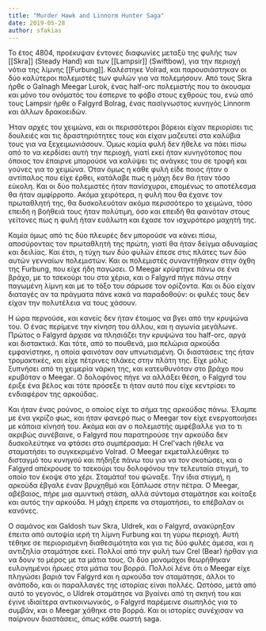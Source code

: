 ```yaml
---
title: "Murder Hawk and Linnorm Hunter Saga"
date: 2019-05-28
author: sfakias
---
```


Το έτος 4804, προέκυψαν έντονες διαφωνίες μεταξύ της φυλής των [[Skra]] (Steady Hand) και των [[Lampsir]] (Swiftbow), για την περιοχή νότια της λίμνης [[Furbung]]. Καλέστηκε Volrad, και παρουσιάστηκαν οι δύο καλύτεροι πολεμιστές των φυλών για να πολεμήσουν. Από τους Skra ήρθε ο Galnagh Meegar Lurok, ένας half-orc πολεμιστής που το άκουσμα και μόνο του ονόματός του έσπερνε το φόβο στους εχθρούς του, ενώ από τους Lampsir ήρθε ο Falgyrd Bolrag, ένας πασίγνωστος κυνηγός Linnorm και άλλων δρακοειδών.

Ήταν αρχές του χειμώνα, και οι περισσότεροι βόρειοι είχαν περιορίσει τις δουλειές και τις δραστηριότητες τους και είχαν μαζευτεί στα καλύβια τους για να ξεχειμωνιάσουν. Όμως καμία φυλή δεν ήθελε να πάει πίσω από το να κερδίσει αυτή την περιοχή, γιατί εκεί ήταν κυνηγότοπος που όποιος τον έπαιρνε μπορούσε να καλύψει τις ανάγκες του σε τροφή και γούνες για το χειμώνα. Όταν όμως η κάθε φυλή είδε ποιος ήταν ο αντίπαλος που είχε έρθει, κατάλαβε πως η μάχη δεν θα ήταν τόσο εύκολη. Και οι δύο πολεμιστές ήταν πανίσχυροι, επομένως το αποτέλεσμα θα ήταν αμφίρροπο. Ακόμα χειρότερα, η φυλή που θα έχανε τον πρωταθλητή της, θα δυσκολευόταν ακόμα περισσότερο το χειμώνα, τόσο επειδή η βοήθειά τους ήταν πολύτιμη, όσο και επειδή θα φαινόταν στους γείτονες πως η φυλή ήταν ευάλωτη και έχασε τον ισχυρότερο μαχητή της.

Καμία όμως από τις δύο πλευρές δεν μπορούσε να κάνει πίσω, αποσύροντας τον πρωταθλητή της πρώτη, γιατί θα ήταν δείγμα αδυναμίας και δειλίας. Και έτσι, η τύχη των δύο φυλών έπεσε στις πλάτες των δύο αυτών γενναίων πολεμιστών. Και οι πολεμιστές συναντήθηκαν στην όχθη της Furbung, που είχε ήδη παγώσει. O Meegar κρύφτηκε πάνω σε ένα βράχο, με το τσεκούρι του στα χέρια, και ο Falgyrd πήγε πάνω στην παγωμένη λίμνη και με το τόξο του σάρωσε τον ορίζοντα. Και οι δύο είχαν διαταγές αν τα πράγματα πάνε κακά να παραδοθούν: οι φυλές τους δεν είχαν την πολυτέλεια να τους χάσουν.  

Η ώρα περνούσε, και κανείς δεν ήταν έτοιμος να βγει από την κρυψώνα του. Ο ένας περίμενε την κίνηση του άλλου, και η αγωνία μεγάλωνε. Πρώτος ο Falgyrd άρχισε να πλησιάζει την κρυψώνα του half-orc, αργά και διστακτικά. Και τότε, από το πουθενά, μια πελώρια αρκούδα εμφανίστηκε, η οποία φαινόταν σαν υπνωτισμένη. Οι διαστάσεις της ήταν τρομακτικές, και είχε πέτρινες πλάκες στην πλάτη της. Είχε μόλις ξυπνήσει από τη χειμερία νάρκη της, και κατευθυνόταν στο βράχο που κρυβόταν ο Meegar. Ο δολοφόνος πήγε να αλλάξει θέση, o Falgyrd του έριξε ένα βέλος και τότε πρόσεξε τι ήταν αυτό που είχε κεντρίσει το ενδιαφέρον της αρκούδας.  

Και ήταν ένας ρούνος, ο οποίος είχε το σήμα της αρκούδας πάνω. Έλαμπε με ένα γκρίζο φως, και ήταν φανερό πως ο Meegar τον είχε ενεργοποιήσει με κάποια κίνησή του. Ακόμα και αν ο πολεμιστής αμφέβαλλε για το τι ακριβώς συνέβαινε, ο Falgyrd που παρατηρούσε την αρκούδα δεν δυσκολεύτηκε να φτάσει στο συμπέρασμα:
Η Crel'vach ήθελε να σταματήσει το συγκεκριμένο Volrad. Ο Meegar εκμεταλλεύθηκε το δισταγμό του κυνηγού και πήδηξε πάνω του για να τον σκοτώσει, και ο Falgyrd απέκρουσε το τσεκούρι του δολοφόνου την τελευταία στιγμή, το οποίο τον έκοψε στο χέρι. Σταμάτα! του φώναξε. Την ίδια στιγμή, η αρκούδα έβγαλε έναν βρυχηθμό και ξάπλωσε στην πέτρα. Ο Μeegar, αβέβαιος, πήρε μια αμυντική στάση, αλλά σύντομα σταμάτησε και κοίταξε και αυτός την αρκούδα. Η μάχη έπρεπε να σταματήσει, το επέβαλαν οι κανόνες.  

O σαμάνος και Galdosh των Skra, Uldrek, και ο Falgyrd, ανακύρηξαν έπειτα από αυτοψία ιερή τη λίμνη Furbung και τη γύρω περιοχή. Αυτή τέθηκε σε περιορισμένη διαθεσιμότητα και για τις δύο φυλές άμεσα, και η αντιζηλία σταμάτησε εκεί. Πολλοί από την φυλή των Crel (Bear) ήρθαν για να δουν το μέρος με τα μάτια τους. Οι δύο μονομάχοι θεωρήθηκαν ευλογημένοι ήρωες στα μάτια του βορρά. Πολλοί λένε ότι ο Meegar είχε πληγώσει βαριά τον Falgyrd και η αρκούδα τον σταμάτησε, άλλοι το ανάποδο, και οι παραλλαγές της ιστορίας είναι πολλές. Ωστόσο, μετά από αυτό το γεγονός, ο Uldrek σταμάτησε να βγαίνει από τη σκηνή του και έγινε ιδιαίτερα αντικοινωνικός, ο Falgyrd παρέμεινε σιωπηλός για το συμβάν, και ο Meegar χάθηκε στο βορρά. Και οι ιστορίες συνέχισαν να παίρνουν διαστάσεις, όπως κάθε σωστή saga.

